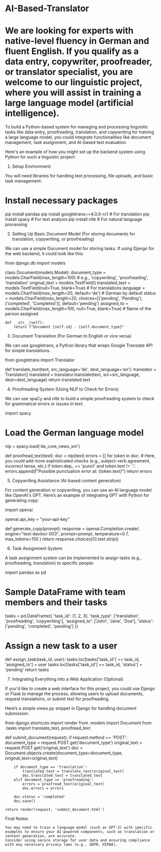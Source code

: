 # AI-Based-Translator
We are looking for experts with native-level fluency in German and fluent English. If you qualify as a data entry, copywriter, proofreader, or translator specialist, you are welcome to our linguistic project, where you will assist in training a large language model (artificial intelligence).
=================
To build a Python-based system for managing and processing linguistic tasks like data entry, proofreading, translation, and copywriting for training a large language model, you could integrate functionalities like document management, task assignment, and AI-based text evaluation.

Here's an example of how you might set up the backend system using Python for such a linguistic project:
1. Setup Environment:

You will need libraries for handling text processing, file uploads, and basic task management:

# Install necessary packages
pip install pandas
pip install googletrans==4.0.0-rc1  # For translation
pip install spacy  # For text analysis
pip install nltk  # For natural language processing

2. Setting Up Basic Document Model (For storing documents for translation, copywriting, or proofreading)

We can use a simple Document model for storing tasks. If using Django for the web backend, it could look like this:

from django.db import models

class Document(models.Model):
    document_type = models.CharField(max_length=100)  # e.g., 'copywriting', 'proofreading', 'translation'
    original_text = models.TextField()
    translated_text = models.TextField(null=True, blank=True)  # For translations
    language = models.CharField(max_length=20, default='de')  # German by default
    status = models.CharField(max_length=20, choices=[('pending', 'Pending'), ('completed', 'Completed')], default='pending')
    assigned_to = models.CharField(max_length=100, null=True, blank=True)  # Name of the person assigned

    def __str__(self):
        return f"Document {self.id} - {self.document_type}"

3. Document Translation (For German to English or vice versa)

We can use googletrans, a Python library that wraps Google Translate API for simple translations.

from googletrans import Translator

def translate_text(text, src_language='de', dest_language='en'):
    translator = Translator()
    translated = translator.translate(text, src=src_language, dest=dest_language)
    return translated.text

4. Proofreading System (Using NLP to Check for Errors)

We can use spaCy and nltk to build a simple proofreading system to check for grammatical errors or issues in text:

import spacy

# Load the German language model
nlp = spacy.load('de_core_news_sm')

def proofread_text(text):
    doc = nlp(text)
    errors = []
    for token in doc:
        # Here, you could add more sophisticated checks (e.g., subject-verb agreement, incorrect tense, etc.)
        if token.dep_ == 'punct' and token.text != '.':
            errors.append(f"Possible punctuation error at: {token.text}")
    return errors

5. Copywriting Assistance (AI-based content generation)

For content generation or copywriting, you can use an AI language model like OpenAI's GPT. Here’s an example of integrating GPT with Python for generating copy:

import openai

openai.api_key = "your-api-key"

def generate_copy(prompt):
    response = openai.Completion.create(
      engine="text-davinci-003",
      prompt=prompt,
      temperature=0.7,
      max_tokens=150
    )
    return response.choices[0].text.strip()

6. Task Assignment System

A task assignment system can be implemented to assign tasks (e.g., proofreading, translation) to specific people:

import pandas as pd

# Sample DataFrame with team members and their tasks
tasks = pd.DataFrame({
    'task_id': [1, 2, 3],
    'task_type': ['translation', 'proofreading', 'copywriting'],
    'assigned_to': ['John', 'Jane', 'Doe'],
    'status': ['pending', 'completed', 'pending']
})

# Assign a new task to a user
def assign_task(task_id, user):
    tasks.loc[tasks['task_id'] == task_id, 'assigned_to'] = user
    tasks.loc[tasks['task_id'] == task_id, 'status'] = 'pending'
    return tasks

7. Integrating Everything into a Web Application (Optional)

If you'd like to create a web interface for this project, you could use Django or Flask to manage the process, allowing users to upload documents, request translations, or submit text for proofreading.

Here’s a simple views.py snippet in Django for handling document submission:

from django.shortcuts import render
from .models import Document
from .tasks import translate_text, proofread_text

def submit_document(request):
    if request.method == 'POST':
        document_type = request.POST.get('document_type')
        original_text = request.POST.get('original_text')
        doc = Document.objects.create(document_type=document_type, original_text=original_text)
        
        if document_type == 'translation':
            translated_text = translate_text(original_text)
            doc.translated_text = translated_text
        elif document_type == 'proofreading':
            errors = proofread_text(original_text)
            doc.errors = errors
        
        doc.status = 'completed'
        doc.save()

    return render(request, 'submit_document.html')

Final Notes:

    You may need to train a language model (such as GPT-3) with specific examples to ensure your AI-powered components, such as translation or content generation, are accurate.
    Consider using secure storage for user data and ensuring compliance with any necessary privacy laws (e.g., GDPR, HIPAA).
